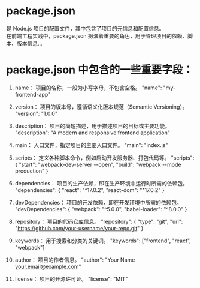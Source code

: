 # package.json 
是 Node.js 项目的配置文件，其中包含了项目的元信息和配置信息。  
在前端工程实践中，package.json 扮演着重要的角色，用于管理项目的依赖、脚本、版本信息...

# package.json 中包含的一些重要字段：
1. name： 项目的名称，一般为小写字母，不包含空格。
"name": "my-frontend-app"

2. version： 项目的版本号，遵循语义化版本规范（Semantic Versioning）。
"version": "1.0.0"

3. description： 项目的简短描述，用于描述项目的目标或主要功能。
"description": "A modern and responsive frontend application"

4. main： 入口文件，指定项目的主要入口文件。
"main": "index.js"

5. scripts： 定义各种脚本命令，例如启动开发服务器、打包代码等。
"scripts": {
  "start": "webpack-dev-server --open",
  "build": "webpack --mode production"
}

6. dependencies： 项目的生产依赖，即在生产环境中运行时所需的依赖包。
"dependencies": {
  "react": "^17.0.2",
  "react-dom": "^17.0.2"
}

7. devDependencies： 项目的开发依赖，即在开发环境中所需的依赖包。
"devDependencies": {
  "webpack": "^5.0.0",
  "babel-loader": "^8.0.0"
}

8. repository： 项目的代码仓库信息。
"repository": {
  "type": "git",
  "url": "https://github.com/your-username/your-repo.git"
}

9. keywords： 用于搜索和分类的关键词。
"keywords": ["frontend", "react", "webpack"]

10. author： 项目的作者信息。
"author": "Your Name <your.email@example.com>"

11. license： 项目的开源许可证。
"license": "MIT"